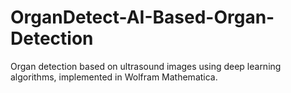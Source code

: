 # OrganDetect-AI-Based-Organ-Detection
Organ detection based on ultrasound images using deep learning algorithms, implemented in Wolfram Mathematica.
